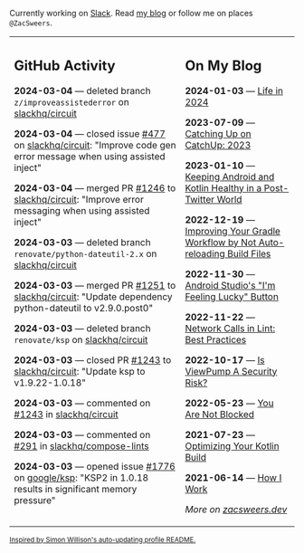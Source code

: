 Currently working on [Slack](https://slack.com/). Read [my blog](https://zacsweers.dev/) or follow me on places `@ZacSweers`.

<table><tr><td valign="top" width="60%">

## GitHub Activity
<!-- githubActivity starts -->
**2024-03-04** — deleted branch `z/improveassistederror` on [slackhq/circuit](https://github.com/slackhq/circuit)

**2024-03-04** — closed issue [#477](https://github.com/slackhq/circuit/issues/477) on [slackhq/circuit](https://github.com/slackhq/circuit): "Improve code gen error message when using assisted inject"

**2024-03-04** — merged PR [#1246](https://github.com/slackhq/circuit/pull/1246) to [slackhq/circuit](https://github.com/slackhq/circuit): "Improve error messaging when using assisted inject"

**2024-03-03** — deleted branch `renovate/python-dateutil-2.x` on [slackhq/circuit](https://github.com/slackhq/circuit)

**2024-03-03** — merged PR [#1251](https://github.com/slackhq/circuit/pull/1251) to [slackhq/circuit](https://github.com/slackhq/circuit): "Update dependency python-dateutil to v2.9.0.post0"

**2024-03-03** — deleted branch `renovate/ksp` on [slackhq/circuit](https://github.com/slackhq/circuit)

**2024-03-03** — closed PR [#1243](https://github.com/slackhq/circuit/pull/1243) to [slackhq/circuit](https://github.com/slackhq/circuit): "Update ksp to v1.9.22-1.0.18"

**2024-03-03** — commented on [#1243](https://github.com/slackhq/circuit/pull/1243#issuecomment-1975473919) in [slackhq/circuit](https://github.com/slackhq/circuit)

**2024-03-03** — commented on [#291](https://github.com/slackhq/compose-lints/issues/291#issuecomment-1975470978) in [slackhq/compose-lints](https://github.com/slackhq/compose-lints)

**2024-03-03** — opened issue [#1776](https://github.com/google/ksp/issues/1776) on [google/ksp](https://github.com/google/ksp): "KSP2 in 1.0.18 results in significant memory pressure"
<!-- githubActivity ends -->
</td><td valign="top" width="40%">

## On My Blog
<!-- blog starts -->
**2024-01-03** — [Life in 2024](https://www.zacsweers.dev/life-in-2024/)

**2023-07-09** — [Catching Up on CatchUp: 2023](https://www.zacsweers.dev/catching-up-on-catchup-2023/)

**2023-01-10** — [Keeping Android and Kotlin Healthy in a Post-Twitter World](https://www.zacsweers.dev/keeping-android-healthy/)

**2022-12-19** — [Improving Your Gradle Workflow by Not Auto-reloading Build Files](https://www.zacsweers.dev/improving-your-workflow-by-not-auto-reloading-build-files/)

**2022-11-30** — [Android Studio's "I'm Feeling Lucky" Button](https://www.zacsweers.dev/android-studios-im-feeling-lucky-button/)

**2022-11-22** — [Network Calls in Lint: Best Practices](https://www.zacsweers.dev/network-calls-in-lint-best-practices/)

**2022-10-17** — [Is ViewPump A Security Risk?](https://www.zacsweers.dev/is-viewpump-a-security-risk/)

**2022-05-23** — [You Are Not Blocked](https://www.zacsweers.dev/you-are-not-blocked/)

**2021-07-23** — [Optimizing Your Kotlin Build](https://www.zacsweers.dev/optimizing-your-kotlin-build/)

**2021-06-14** — [How I Work](https://www.zacsweers.dev/how-i-work/)
<!-- blog ends -->
_More on [zacsweers.dev](https://zacsweers.dev/)_
</td></tr></table>

<sub><a href="https://simonwillison.net/2020/Jul/10/self-updating-profile-readme/">Inspired by Simon Willison's auto-updating profile README.</a></sub>